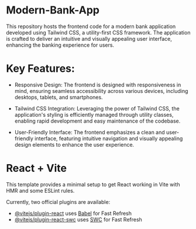 # Modern-Bank-App

This repository hosts the frontend code for a modern bank application developed using Tailwind CSS, a utility-first CSS framework. The application is crafted to deliver an intuitive and visually appealing user interface, enhancing the banking experience for users.

# Key Features:

- Responsive Design: The frontend is designed with responsiveness in mind, ensuring seamless accessibility across various devices, including desktops, tablets, and smartphones.

- Tailwind CSS Integration: Leveraging the power of Tailwind CSS, the application's styling is efficiently managed through utility classes, enabling rapid development and easy maintenance of the codebase.

- User-Friendly Interface: The frontend emphasizes a clean and user-friendly interface, featuring intuitive navigation and visually appealing design elements to enhance the user experience.

# React + Vite

This template provides a minimal setup to get React working in Vite with HMR and some ESLint rules.

Currently, two official plugins are available:

- [@vitejs/plugin-react](https://github.com/vitejs/vite-plugin-react/blob/main/packages/plugin-react/README.md) uses [Babel](https://babeljs.io/) for Fast Refresh
- [@vitejs/plugin-react-swc](https://github.com/vitejs/vite-plugin-react-swc) uses [SWC](https://swc.rs/) for Fast Refresh
